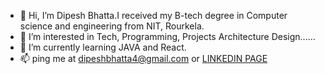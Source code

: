 - 👋 Hi, I’m Dipesh Bhatta.I received my B-tech degree in Computer science and engineering from NIT, Rourkela.
- 👀 I’m interested in Tech, Programming, Projects Architecture Design......
- 🌱 I’m currently learning JAVA and React.
- 📫 ping me at dipeshbhatta4@gmail.com or  [LINKEDIN PAGE](https://linkedin.com/in/dipeshbhatta4/)

<!---
dipesh55/dipesh55 is a ✨ special ✨ repository because its `README.md` (this file) appears on your GitHub profile.
You can click the Preview link to take a look at your changes.
--->
